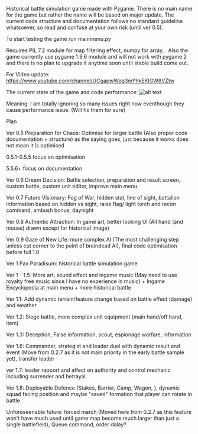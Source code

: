 Historical battle simulation game made with Pygame. There is no main name for the game but rather the name will be based on major update. 
The current code structure and documentation follows no standard guideline whatsoever, so read and confuse at your own risk (until ver 0.5).

To start testing the game run mainmenu.py

Requires PIL 7.2 module for map filtering effect, numpy for array, . Also the game currently use pygame 1.9.6 module and will not work with pygame 2 and there is no plan to upgrade it anytime soon until stable build come out.

For Video update: https://www.youtube.com/channel/UCgapwWog3mYhkEKIGW8VZtw

The current state of the game and code performance: ![alt text](https://github.com/remance/Masendor/blob/master/gamestate.png?raw=true)

Meaning: I am totally ignoring so many issues right now eventhough they cause performance issue. (Will fix them for sure)

Plan

Ver 0.5 Preparation for Chaos: Optimise for larger battle (Also proper code documentation + structure) as the saying goes, just because it works does not mean it is optimised

0.5.1-0.5.5 focus on optimisation

5.5.6+ focus on documentation

Ver 0.6 Dream Decision: Battle selection, preparation and result screen, custom battle, custom unit editor, improve main menu

Ver 0.7 Future Visionary: Fog of War, hidden stat, line of sight, battalion information based on hidden vs sight, raise flag/ light torch and recon command, ambush bonus, daynight

Ver 0.8 Authentic Attraction: In game art, better looking UI (All hand (and mouse) drawn except for historical image)

Ver 0.9 Gaze of New Life: more complex AI (The most challenging step unless cut corner to the point of braindead AI), final code optimisation before full 1.0

Ver 1 Pax Paradisum: historical battle simulation game

Ver 1 - 1.5: More art, sound effect and ingame music (May need to use royalty free music since I have no experience in music) + Ingame Encyclopedia at main menu + more historical battle

Ver 1.1: Add dynamic terrain/feature change based on battle effect (damage) and weather

Ver 1.2: Siege battle, more complex unit equipment (main hand/off hand, item)

Ver 1.3: Deception, False information, scout, espionage warfare, information

Ver 1.6: Commander, strategist and leader duel with dynamic result and event (Move from 0.2.7 as it is not main priority in the early battle sample yet), transfer leader

ver 1.7: leader rapport and affect on authority and control mechanic including surrender and betrayal 

Ver 1.8: Deployable Defence (Stakes, Barrier, Camp, Wagon, ), dynamic squad facing position and maybe "saved" formation that player can rotate in battle 

Unforeseenable future: forced march (Moved here from 0.2.7 as this feature won't have much used until game map become much larger than just a single battlefield), Queue command, order dalay?
